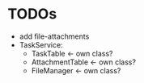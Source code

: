 # TODOs

- add file-attachments
- TaskService:
  - TaskTable <- own class?
  - AttachmentTable <- own class?
  - FileManager <- own class?